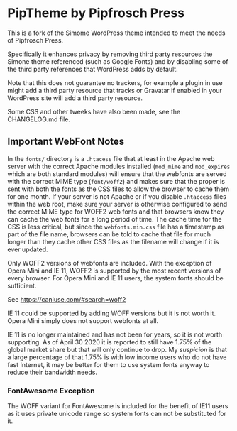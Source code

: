 PipTheme by Pipfrosch Press
===========================

This is a fork of the Simome WordPress theme intended to meet the needs of
Pipfrosch Press.

Specifically it enhances privacy by removing third party resources the Simone
theme referenced (such as Google Fonts) and by disabling some of the third
party references that WordPress adds by default.

Note that this does not guarantee no trackers, for example a plugin in use
might add a third party resource that tracks or Gravatar if enabled in your
WordPress site will add a third party resource.

Some CSS and other tweeks have also been made, see the CHANGELOG.md file.


Important WebFont Notes
-----------------------

In the `fonts/` directory is a `.htacess` file that at least in the Apache web
server with the correct Apache modules installed (`mod_mime` and `mod_expires`
which are both standard modules) will ensure that the webfonts are served with
the correct MIME type (`font/woff2`) and makes sure that the proper is sent
with both the fonts as the CSS files to allow the browser to cache them for one
month. If your server is not Apache or if you disable `.htaccess` files within
the web root, make sure your server is otherwise configured to send the correct
MIME type for WOFF2 web fonts and that browsers know they can cache the web
fonts for a long period of time. The cache time for the CSS is less critical,
but since the `webfonts.min.css` file has a timestamp as part of the file name,
browsers can be told to cache that file for much longer than they cache other
CSS files as the filename will change if it is ever updated.

Only WOFF2 versions of webfonts are included. With the exception of Opera Mini
and IE 11, WOFF2 is supported by the most recent versions of every browser. For
Opera Mini and IE 11 users, the system fonts should be sufficient.

See https://caniuse.com/#search=woff2

IE 11 could be supported by adding WOFF versions but it is not worth it. Opera
Mini simply does not support webfonts at all.

IE 11 is no longer maintained and has not been for years, so it is not worth
supporting. As of April 30 2020 it is reported to still have 1.75% of the
global market share but that will only continue to drop. My *suspicion* is that
a large percentage of that 1.75% is with low income users who do not have
fast Internet, it may be better for them to use system fonts anyway to reduce
their bandwidth needs.

### FontAwesome Exception

The WOFF variant for FontAwesome is included for the benefit of IE11 users as
it uses private unicode range so system fonts can not be substituted for it.


